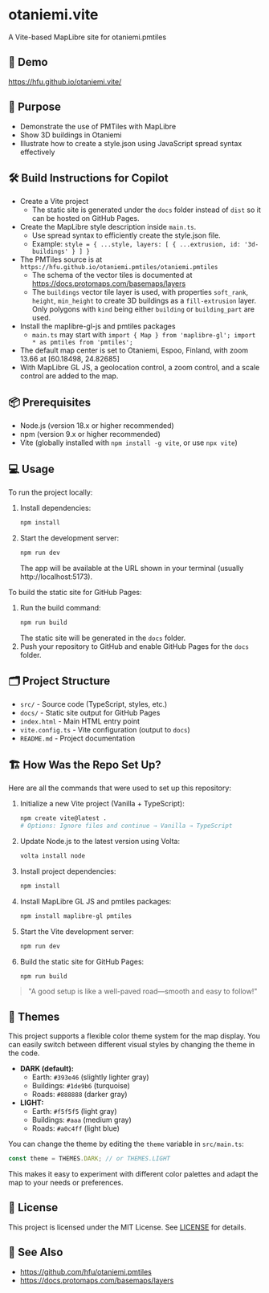 # otaniemi.vite
A Vite-based MapLibre site for otaniemi.pmtiles

## 🚀 Demo
https://hfu.github.io/otaniemi.vite/

## 🎯 Purpose
- Demonstrate the use of PMTiles with MapLibre
- Show 3D buildings in Otaniemi
- Illustrate how to create a style.json using JavaScript spread syntax effectively

## 🛠️ Build Instructions for Copilot
- Create a Vite project
  - The static site is generated under the `docs` folder instead of `dist` so it can be hosted on GitHub Pages.
- Create the MapLibre style description inside `main.ts`.
  - Use spread syntax to efficiently create the style.json file.
  - Example: `style = { ...style, layers: [ { ...extrusion, id: '3d-buildings' } ] }`
- The PMTiles source is at `https://hfu.github.io/otaniemi.pmtiles/otaniemi.pmtiles`
  - The schema of the vector tiles is documented at https://docs.protomaps.com/basemaps/layers
  - The `buildings` vector tile layer is used, with properties `soft_rank`, `height`, `min_height` to create 3D buildings as a `fill-extrusion` layer. Only polygons with `kind` being either `building` or `building_part` are used.
- Install the maplibre-gl-js and pmtiles packages
  - `main.ts` may start with `import { Map } from 'maplibre-gl'; import * as pmtiles from 'pmtiles';`
- The default map center is set to Otaniemi, Espoo, Finland, with zoom 13.66 at [60.18498, 24.82685]
- With MapLibre GL JS, a geolocation control, a zoom control, and a scale control are added to the map.

## 📦 Prerequisites
- Node.js (version 18.x or higher recommended)
- npm (version 9.x or higher recommended)
- Vite (globally installed with `npm install -g vite`, or use `npx vite`)

## 💻 Usage

To run the project locally:

1. Install dependencies:
   ```sh
   npm install
   ```
2. Start the development server:
   ```sh
   npm run dev
   ```
   The app will be available at the URL shown in your terminal (usually http://localhost:5173).

To build the static site for GitHub Pages:

1. Run the build command:
   ```sh
   npm run build
   ```
   The static site will be generated in the `docs` folder.
2. Push your repository to GitHub and enable GitHub Pages for the `docs` folder.

## 🗂️ Project Structure
- `src/` - Source code (TypeScript, styles, etc.)
- `docs/` - Static site output for GitHub Pages
- `index.html` - Main HTML entry point
- `vite.config.ts` - Vite configuration (output to `docs`)
- `README.md` - Project documentation

## 🏗️ How Was the Repo Set Up?

Here are all the commands that were used to set up this repository:

1. Initialize a new Vite project (Vanilla + TypeScript):
   ```sh
   npm create vite@latest .
   # Options: Ignore files and continue → Vanilla → TypeScript
   ```
2. Update Node.js to the latest version using Volta:
   ```sh
   volta install node
   ```
3. Install project dependencies:
   ```sh
   npm install
   ```
4. Install MapLibre GL JS and pmtiles packages:
   ```sh
   npm install maplibre-gl pmtiles
   ```
5. Start the Vite development server:
   ```sh
   npm run dev
   ```
6. Build the static site for GitHub Pages:
   ```sh
   npm run build
   ```

> "A good setup is like a well-paved road—smooth and easy to follow!"

## 🎨 Themes

This project supports a flexible color theme system for the map display. You can easily switch between different visual styles by changing the theme in the code.

- **DARK (default):**
  - Earth: `#393e46` (slightly lighter gray)
  - Buildings: `#1de9b6` (turquoise)
  - Roads: `#888888` (darker gray)
- **LIGHT:**
  - Earth: `#f5f5f5` (light gray)
  - Buildings: `#aaa` (medium gray)
  - Roads: `#a0c4ff` (light blue)

You can change the theme by editing the `theme` variable in `src/main.ts`:

```ts
const theme = THEMES.DARK; // or THEMES.LIGHT
```

This makes it easy to experiment with different color palettes and adapt the map to your needs or preferences.

## 📄 License
This project is licensed under the MIT License. See [LICENSE](./LICENSE) for details.

## 🔗 See Also
- https://github.com/hfu/otaniemi.pmtiles
- https://docs.protomaps.com/basemaps/layers
